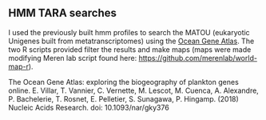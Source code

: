 
## HMM TARA searches

I used the previously built hmm profiles to search the MATOU (eukaryotic Unigenes built from metatranscriptomes) using the [Ocean Gene Atlas](http://tara-oceans.mio.osupytheas.fr/ocean-gene-atlas/). The two R scripts provided  filter the results and make maps (maps were made modifying Meren lab script found here: https://github.com/merenlab/world-map-r).

The Ocean Gene Atlas: exploring the biogeography of plankton genes online. E. Villar, T. Vannier, C. Vernette, M. Lescot, M. Cuenca, A. Alexandre, P. Bachelerie, T. Rosnet, E. Pelletier, S. Sunagawa, P. Hingamp. (2018) Nucleic Acids Research. 
doi: 10.1093/nar/gky376
